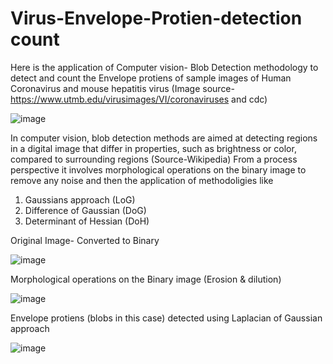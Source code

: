 # Virus-Envelope-Protien-detection count
Here is the application of Computer vision- Blob Detection methodology to detect and count the Envelope protiens of sample images of Human Coronavirus and mouse hepatitis virus (Image source- https://www.utmb.edu/virusimages/VI/coronaviruses and cdc)

![image](https://user-images.githubusercontent.com/98158660/150642823-0a47af90-7f29-4494-9be8-35a89465a7a6.png)


In computer vision, blob detection methods are aimed at detecting regions in a digital image that differ in properties, such as brightness or color, compared to surrounding regions (Source-Wikipedia)
From a process perspective it involves morphological operations on the binary image to remove any noise and then the application of methodoligies like

1) Gaussians approach (LoG)
2) Difference of Gaussian (DoG)
3) Determinant of Hessian (DoH)

Original Image- Converted to Binary

![image](https://user-images.githubusercontent.com/98158660/150641680-02b7be62-1b23-49f6-9bda-3b530871cf70.png)

Morphological operations on the Binary image (Erosion & dilution)

![image](https://user-images.githubusercontent.com/98158660/150641732-7f694d82-efdd-4a50-af55-56b010c73656.png)

Envelope protiens (blobs in this case) detected using Laplacian of Gaussian approach

![image](https://user-images.githubusercontent.com/98158660/150641781-9cc031a0-d2f8-413e-a338-232146a86f67.png)
